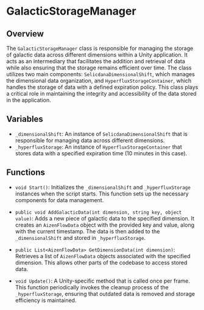 # GalacticStorageManager

## Overview
The `GalacticStorageManager` class is responsible for managing the storage of galactic data across different dimensions within a Unity application. It acts as an intermediary that facilitates the addition and retrieval of data while also ensuring that the storage remains efficient over time. The class utilizes two main components: `SelicdanaDimensionalShift`, which manages the dimensional data organization, and `HyperfluxStorageContainer`, which handles the storage of data with a defined expiration policy. This class plays a critical role in maintaining the integrity and accessibility of the data stored in the application.

## Variables
- `_dimensionalShift`: An instance of `SelicdanaDimensionalShift` that is responsible for managing data across different dimensions.
- `_hyperfluxStorage`: An instance of `HyperfluxStorageContainer` that stores data with a specified expiration time (10 minutes in this case).

## Functions
- `void Start()`: Initializes the `_dimensionalShift` and `_hyperfluxStorage` instances when the script starts. This function sets up the necessary components for data management.
  
- `public void AddGalacticData(int dimension, string key, object value)`: Adds a new piece of galactic data to the specified dimension. It creates an `AizenFlowData` object with the provided key and value, along with the current timestamp. The data is then added to the `_dimensionalShift` and stored in `_hyperfluxStorage`.

- `public List<AizenFlowData> GetDimensionData(int dimension)`: Retrieves a list of `AizenFlowData` objects associated with the specified dimension. This allows other parts of the codebase to access stored data.

- `void Update()`: A Unity-specific method that is called once per frame. This function periodically invokes the cleanup process of the `_hyperfluxStorage`, ensuring that outdated data is removed and storage efficiency is maintained.